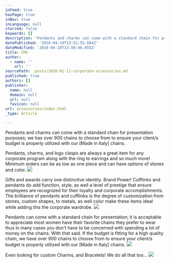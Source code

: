 ```yaml
---
inFeed: true
hasPage: true
inNav: true
inLanguage: null
starred: false
keywords: []
description: 'Pendants and charms can come with a standard chain for presentation purposes; we has over 900 chains to choose from to ensure your client/s budget is properly utilized with our [Made in Italy] chains. '
datePublished: '2016-04-19T13:51:55.664Z'
dateModified: '2016-04-19T13:50:46.655Z'
title: CMS
author:
  - name: ''
    url: ''
sourcePath: _posts/2016-01-11-corporate-accessories.md
published: true
authors: []
publisher:
  name: null
  domain: null
  url: null
  favicon: null
url: accessories/index.html
_type: Article

---
```

Pendants and charms can come with a standard chain for presentation purposes; we has over 900 chains to choose from to ensure your client/s budget is properly utilized with our \[Made in Italy\] chains. 

Pendants, charms, and logo clasps are always a great item for any corporate program along with the ring to earrings and so much more! Minimum orders can be as low as one piece and can have options of stones and color.
![](https://the-grid-user-content.s3-us-west-2.amazonaws.com/62542fb1-0c21-41e3-8717-d796cc8f467d.jpg)

Gifts and awards carry one distinctive identity. Brand Power! Cufflinks and pendants do add function, style, as well a level of prestige that ensure employees are recognized for their loyalty and corporate accomplishments. The brilliance of pendants and cufflinks is the degree of customization from stones, custom shapes, to metals, as well color make these items ideal while adding this the corporate wardrobe.
![](https://s3-us-west-2.amazonaws.com/the-grid-img/p/126942973047c5b3d74a9a3e7e728bc72c2b9398.jpg)

Pendants can come with a standard chain for presentation; it is acceptable to appreciate most women have their favorite chains they prefer to wear thus in many cases you don't have to be concerned with spending a lot of money on the chains. With that said. If the budget is fitting for a high quality chain, we have over 900 chains to choose from to ensure your client/s budget is properly utilized with our \[Made in Italy\] chains.
![](https://s3-us-west-2.amazonaws.com/the-grid-img/p/4d6d02237823ddc44cc30a8637d5437ddb06cc8d.jpg)

Even looking for custom Charms, and Bracelets! We do all that too...
![](https://the-grid-user-content.s3-us-west-2.amazonaws.com/5c0aad02-076a-4926-a885-a6407be51df3.jpg)
